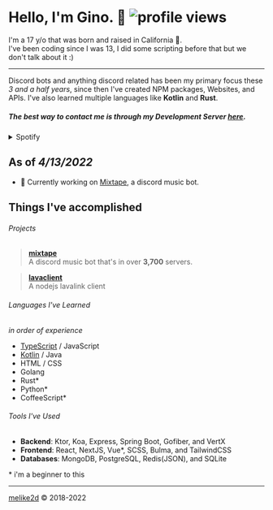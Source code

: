 # Hello, I'm Gino.  👋 ![profile views](https://komarev.com/ghpvc/?username=melike2d)

I'm a 17 y/o that was born and raised in California 🐻.   
I've been coding since I was 13, I did some scripting before that but we don't talk about it :)

---

Discord bots and anything discord related has been my primary focus these _3 and a half years_, since then I've created NPM packages, Websites, and APIs.
I've also learned multiple languages like **Kotlin** and **Rust**.

##### The best way to contact me is through my Development Server [**here**](https://discord.gg/Vkbmb8kuH4).

<details>
  <summary>Spotify</summary>
  <a href="https://spotify-github-profile.vercel.app/api/view?uid=melike2d&redirect=true">
    <img alt="spotify github profile" src="https://spotify-github-profile.vercel.app/api/view?uid=melike2d&cover_image=false&theme=default">
  </a>
</details>

## As of *4/13/2022*

- **🔭** Currently working on [Mixtape](https://mixtape.systems), a discord music bot.

## Things I've accomplished

###### Projects

> [**mixtape**](https://mixtape.systems/)  
> A discord music bot that's in over **3,700** servers.

> [**lavaclient**](https://github.com/lavaclient)  
> A nodejs lavalink client 

<!-- - [**keiryo**](https://github.com/keiryojs): A distributed nodejs library for interfacing with the Discord API and Gateway. -->

###### Languages I've Learned

*in order of experience*

- [TypeScript](https://www.typescriptlang.org) / JavaScript
- [Kotlin](https://kotlinlang.org/) / Java
- HTML / CSS
- Golang
- Rust*
- Python*
- CoffeeScript*

###### Tools I've Used

- **Backend**: Ktor, Koa, Express, Spring Boot, Gofiber, and VertX
- **Frontend**: React, NextJS, Vue*, SCSS, Bulma, and TailwindCSS
- **Databases**: MongoDB, PostgreSQL, Redis(JSON), and SQLite

\* i'm a beginner to this

---

[melike2d](https://dimensional.fun) &copy; 2018-2022
